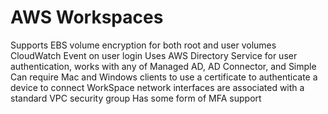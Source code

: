 # AWS Workspaces

Supports EBS volume encryption for both root and user volumes
CloudWatch Event on user login
Uses AWS Directory Service for user authentication, works with any of Managed AD, AD Connector, and Simple
Can require Mac and Windows clients to use a certificate to authenticate a device to connect
WorkSpace network interfaces are associated with a standard VPC security group
Has some form of MFA support
